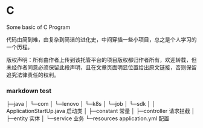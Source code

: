 # C
Some basic of C Program

代码由简到难，由复杂到简洁的进化史，中间穿插一些小项目，总之是个人学习的一个历程。

版权声明：所有由作者上传到该托管平台的项目版权都归作者所有，欢迎转载，但未经作者同意必须保留此段声明，且在文章页面明显位置给出原文链接，否则保留追究法律责任的权利。

### markdown test
├─java
│  └─com
│      └─lenovo
│          └─k8s
│              └─job
│                  └─sdk
│                      │  ApplicationStartUp.java	启动类
│                      ├─constant	常量
│                      ├─controller	请求拦截
│                      ├─entity	实体
│                      └─service	业务
└─resources
           application.yml	配置

